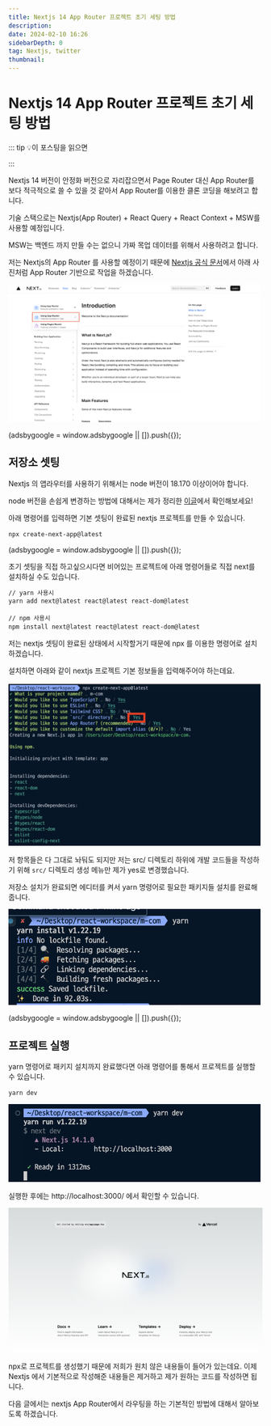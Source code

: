 ```yaml
---
title: Nextjs 14 App Router 프로젝트 초기 세팅 방법
description:
date: 2024-02-10 16:26
sidebarDepth: 0
tag: Nextjs, twitter
thumbnail:
---
```


# Nextjs 14 App Router 프로젝트 초기 세팅 방법

::: tip 💡이 포스팅을 읽으면

:::

Nextjs 14 버전이 안정화 버전으로 자리잡으면서 Page Router 대신 App Router를 보다 적극적으로 쓸 수 있을 것 같아서 App Router를 이용한 클론 코딩을 해보려고 합니다.

기술 스택으로는 Nextjs(App Router) + React Query + React Context + MSW를 사용할 예정입니다.

MSW는 백엔드 까지 만들 수는 없으니 가짜 목업 데이터를 위해서 사용하려고 합니다.

저는 Nextjs의 App Router 를 사용할 예정이기 때문에 [Nextjs 공식 문서](https://nextjs.org/docs)에서 아래 사진처럼 App Router 기반으로 작업을 하겠습니다.

<img src="./img/1.png" width="500" />

<!-- ui-log 수평형 -->

<ins class="adsbygoogle"
     style="display:block"
     data-ad-client="ca-pub-4877378276818686"
     data-ad-slot="9743150776"
     data-ad-format="auto"
     data-full-width-responsive="true"></ins>
<component is="script">
(adsbygoogle = window.adsbygoogle || []).push({});
</component>

## 저장소 셋팅

Nextjs 의 앱라우터를 사용하기 위해서는 node 버전이 18.170 이상이어야 합니다.

node 버전을 손쉽게 변경하는 방법에 대해서는 제가 정리한 [이글](https://ui-log.github.io/docs/Setting/2024-02-10-nvm-%E1%84%89%E1%85%A1%E1%84%8B%E1%85%AD%E1%86%BC%E1%84%92%E1%85%A2%E1%84%89%E1%85%A5-node-%E1%84%87%E1%85%A5%E1%84%8C%E1%85%A5%E1%86%AB-%E1%84%89%E1%85%B1%E1%86%B8%E1%84%80%E1%85%A6-%E1%84%87%E1%85%A1%E1%84%81%E1%85%AE%E1%84%82%E1%85%B3%E1%86%AB-%E1%84%87%E1%85%A1%E1%86%BC%E1%84%87%E1%85%A5%E1%86%B8/)에서 확인해보세요!

아래 명령어를 입력하면 기본 셋팅이 완료된 nextjs 프로젝트를 만들 수 있습니다.

```bash
npx create-next-app@latest
```

<!-- ui-log 수평형 -->

<ins class="adsbygoogle"
     style="display:block"
     data-ad-client="ca-pub-4877378276818686"
     data-ad-slot="9743150776"
     data-ad-format="auto"
     data-full-width-responsive="true"></ins>
<component is="script">
(adsbygoogle = window.adsbygoogle || []).push({});
</component>

초기 셋팅을 직접 하고싶으시다면 비어있는 프로젝트에 아래 명령어들로 직접 next를 설치하실 수도 있습니다.

```bash
// yarn 사용시
yarn add next@latest react@latest react-dom@latest

// npm 사용시
npm install next@latest react@latest react-dom@latest
```

저는 nextjs 셋팅이 완료된 상태에서 시작할거기 때문에 npx 를 이용한 명령어로 설치하겠습니다.

설치하면 아래와 같이 nextjs 프로젝트 기본 정보들을 입력해주어야 하는데요.

<img src="./img/2.png" width="500" />

저 항목들은 다 그대로 놔둬도 되지만 저는 src/ 디렉토리 하위에 개발 코드들을 작성하기 위해 `src/` 디렉토리 생성 메뉴만 제가 yes로 변경했습니다.

저장소 설치가 완료되면 에디터를 켜서 yarn 명령어로 필요한 패키지들 설치를 완료해줍니다.

<img src="./img/3.png" width="500" />

<!-- ui-log 수평형 -->

<ins class="adsbygoogle"
     style="display:block"
     data-ad-client="ca-pub-4877378276818686"
     data-ad-slot="9743150776"
     data-ad-format="auto"
     data-full-width-responsive="true"></ins>
<component is="script">
(adsbygoogle = window.adsbygoogle || []).push({});
</component>

## 프로젝트 실행

yarn 명령어로 패키지 설치까지 완료했다면 아래 명령어를 통해서 프로젝트를 실행할 수 있습니다.

```bash
yarn dev
```

<img src="./img/4.png" width="500" />

실행한 후에는 http://localhost:3000/ 에서 확인할 수 있습니다.

![Alt text](./img/5.png)

npx로 프로젝트를 생성했기 때문에 저희가 원치 않은 내용들이 들어가 있는데요. 이제 Nextjs 에서 기본적으로 작성해준 내용들은 제거하고 제가 원하는 코드를 작성하면 됩니다.

다음 글에서는 nextjs App Router에서 라우팅을 하는 기본적인 방법에 대해서 알아보도록 하겠습니다.
